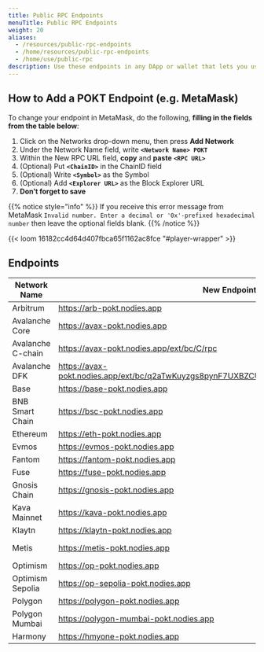 ```yaml
---
title: Public RPC Endpoints
menuTitle: Public RPC Endpoints
weight: 20
aliases:
  - /resources/public-rpc-endpoints
  - /home/resources/public-rpc-endpoints
  - /home/use/public-rpc
description: Use these endpoints in any DApp or wallet that lets you use a custom endpoint.
---
```


## How to Add a POKT Endpoint (e.g. MetaMask)

To change your endpoint in MetaMask, do the following, **filling in the fields from the table below**:

1. Click on the Networks drop-down menu, then press **Add Network**
2. Under the Network Name field, write **`<Network Name> POKT`**
3. Within the New RPC URL field, **copy** and **paste** **`<RPC URL>`**
4. (Optional) Put **`<ChainID>`** in the ChainID field
5. (Optional) Write **`<Symbol>`** as the Symbol
6. (Optional) Add **`<Explorer URL>`** as the Block Explorer URL
7. **Don’t forget to save**

{{% notice style="info" %}}
If you receive this error message from MetaMask `Invalid number. Enter a decimal or '0x'-prefixed hexadecimal number` then leave the optional fields blank.
{{% /notice %}}

{{< loom 16182cc4d64d407fbca65f1162ac8fce "#player-wrapper" >}}

## Endpoints

| Network Name                         | New Endpoint                                                                              | ChainID | Symbol | Explorer URL                                                  |
| ------------------------------------ | ----------------------------------------------------------------------------------------- | ------- | ------ | ------------------------------------------------------------- |
| Arbitrum                             | https://arb-pokt.nodies.app                                                               | 42161   | ARB    | https://arbiscan.io                                           |
| Avalanche Core                       | https://avax-pokt.nodies.app                                                              |    |    |                           |
| Avalanche C-chain                    | https://avax-pokt.nodies.app/ext/bc/C/rpc                                                 | 43114   | AVAX   | https://cchain.explorer.avax.network                                                             |
| Avalanche DFK                        | https://avax-pokt.nodies.app/ext/bc/q2aTwKuyzgs8pynF7UXBZCU7DejbZbZ6EUyHr3JQzYgwNPUPi/rpc | 53935   | JEWEL  | https://subnets.avax.network/defi-kingdoms/dfk-chain/explorer |
| Base                      | https://base-pokt.nodies.app                                                               | 8453  | ETH | https://basescan.org  |
| BNB Smart Chain                      | https://bsc-pokt.nodies.app                                                               | 56      | BNB    | https://bscscan.com  |
| Ethereum                             | https://eth-pokt.nodies.app                                                               | 1       | ETH    | https://etherscan.io                                          |
| Evmos                                | https://evmos-pokt.nodies.app                                                             | 9001    | EVMOS  | https://evm.evmos.org                                         |
| Fantom                               | https://fantom-pokt.nodies.app                                                            | 250     | FTM    | https://ftmscan.com                                           |
| Fuse | https://fuse-pokt.nodies.app                                                              | 122     | FUSE   | https://explorer.fuse.io                                      |
| Gnosis Chain                         | https://gnosis-pokt.nodies.app                                                            | 100     | xDAI   | https://blockscout.com/poa/xdai                               |
| Kava Mainnet                         | https://kava-pokt.nodies.app                                                              | 2222    | KAVA   | https://explorer.kava.io/                                     |
| Klaytn                               | https://klaytn-pokt.nodies.app                                                            | 8217    | KLAY   | https://scope.klaytn.com                                      |
| Metis                                | https://metis-pokt.nodies.app                                                             | 1088  | METIS |  https://andromeda-explorer.metis.io/                                    |
| Optimism                             | https://op-pokt.nodies.app                                                                | 10      | ETH    | https://optimistic.etherscan.io                               |
| Optimism Sepolia                     | https://op-sepolia-pokt.nodies.app                                                        | 11155111  | SepoliaETH | https://sepolia.etherscan.io/                                          |
| Polygon                              | https://polygon-pokt.nodies.app                                                           | 137     | MATIC  | https://polygonscan.com                                       |
| Polygon Mumbai                       | https://polygon-mumbai-pokt.nodies.app                                                    | 80001  | MATIC | https://polygonscan.com/                                     |
| Harmony                              | https://hmyone-pokt.nodies.app                                                            | 1666600000 | ONE  | explorer.harmony.one                                    |
